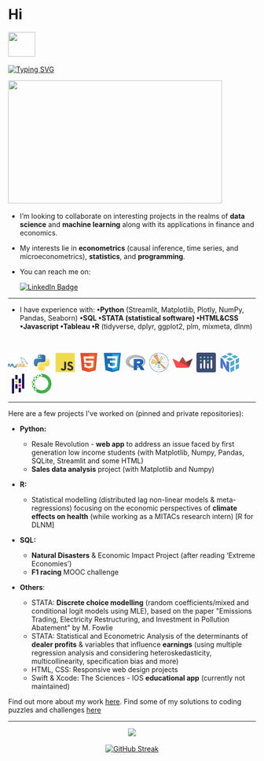 # Hi 
<img src="https://media0.giphy.com/media/w1OBpBd7kJqHrJnJ13/giphy.gif?cid=ecf05e47gs0y9jp64dcs2f2ti9tf7845t8zm62ic0myotppe&rid=giphy.gif&ct=s" width="55" height="50" /> 

[![Typing SVG](https://readme-typing-svg.demolab.com?font=Fira+Code&size=25&pause=1000&color=FFFFFF&background=000000&center=true&vCenter=true&width=435&lines=I'm+V-Mayya+%F0%9F%91%A9;Economics+Student+%F0%9F%93%9A;Interested+in+Econometrics%2C;Data+Science%2C;Machine+Learning+%26+AI+%F0%9F%91%A9%E2%80%8D%F0%9F%92%BB!+)](https://git.io/typing-svg) 

<img src="chrisriedunsplash.jpeg" width="435" height="250" /> 
  
- I’m looking to collaborate on interesting projects in the realms of **data science** and **machine learning** along with its applications in finance and economics.
- My interests lie in **econometrics** (causal inference, time series, and microeconometrics), **statistics**, and **programming**.
- You can reach me on: 

   <div id="badges"> <a href="https://www.linkedin.com/in/vaibhavi-c-mayya"> <img src="https://img.shields.io/badge/LinkedIn-blue?style=for-the-badge&logo=linkedin&logoColor=white" alt="LinkedIn Badge"/> </a></div> 

---

- I have experience with: **•Python** (Streamlit, Matplotlib, Plotly, NumPy, Pandas, Seaborn) **•SQL •STATA (statistical software) •HTML&CSS •Javascript •Tableau •R** (tidyverse, dplyr, ggplot2, plm, mixmeta, dlnm)

<br> 

  <img src="https://github.com/devicons/devicon/blob/master/icons/mysql/mysql-original-wordmark.svg" title="MySQL"  alt="MySQL" width="40" height="40"/>&nbsp;
  <img src="https://github.com/devicons/devicon/blob/master/icons/python/python-original.svg" title="Python"  alt="Python" width="40" height="40"/>&nbsp;
  <img src="https://github.com/devicons/devicon/blob/master/icons/javascript/javascript-original.svg" title="Javascript"  alt="Javascript" width="40" height="40"/>&nbsp;
  <img src="https://github.com/devicons/devicon/blob/master/icons/html5/html5-original.svg" title="HTML5"  alt="HTML5" width="40" height="40"/>&nbsp;
  <img src="https://github.com/devicons/devicon/blob/master/icons/css3/css3-original.svg" title="CSS3"  alt="CSS3" width="40" height="40"/>&nbsp;
  <img src="https://github.com/devicons/devicon/blob/master/icons/r/r-original.svg" title="R"  alt="R" width="40" height="40"/>&nbsp;
  <img src="https://github.com/devicons/devicon/blob/master/icons/matplotlib/matplotlib-original.svg" title="matplotlib"  alt="matplotlib" width="40" height="40"/>&nbsp;
  <img src="https://github.com/devicons/devicon/blob/master/icons/streamlit/streamlit-original.svg" title="streamlit"  alt="streamlit" width="40" height="40"/>&nbsp;
  <img src="https://github.com/devicons/devicon/blob/master/icons/plotly/plotly-original.svg" title="plotly"  alt="plotly" width="40" height="40"/>&nbsp;
  <img src="https://github.com/devicons/devicon/blob/master/icons/numpy/numpy-original.svg" title="numpy"  alt="numpy" width="40" height="40"/>&nbsp;
  <img src="https://github.com/devicons/devicon/blob/master/icons/pandas/pandas-original.svg" title="pandas"  alt="pandas" width="40" height="40"/>&nbsp;
  <img src="https://github.com/devicons/devicon/blob/master/icons/anaconda/anaconda-original.svg" title="anaconda"  alt="anaconda" width="40" height="40"/>&nbsp;
 
  
---

Here are a few projects I've worked on (pinned and private repositories):
  
- **Python:**
    - Resale Revolution - **web app** to address an issue faced by first generation low income students (with Matplotlib, Numpy, Pandas, SQLite, Streamlit and some HTML)
    - **Sales data analysis** project (with Matplotlib and Numpy)
 
- **R:**
    - Statistical modelling (distributed lag non-linear models & meta-regressions) focusing on the economic perspectives of **climate effects on health** (while working as a MITACs research intern) [R for DLNM]  
 
- **SQL:**
    - **Natural Disasters** & Economic Impact Project (after reading ‘Extreme Economies’)
    - **F1 racing** MOOC challenge 
 
- **Others**:
    - STATA: **Discrete choice modelling** (random coefficients/mixed and conditional logit models using MLE), based on the paper "Emissions Trading, Electricity Restructuring, and Investment in Pollution Abatement" by M. Fowlie
    - STATA: Statistical and Econometric Analysis of the determinants of **dealer profits** & variables that influence **earnings** (using multiple regression analysis and considering heteroskedasticity, multicollinearity, specification bias and more)  
    - HTML, CSS: Responsive web design projects
    - Swift & Xcode: The Sciences - IOS **educational app** (currently not maintained) 

Find out more about my work [here](https://vaibhavimayya.carrd.co/). Find some of my solutions to coding puzzles and challenges [here](https://github.com/V-Mayya/Python-SQLChallenges.git) 

---
<div align="center">  
 
![](https://komarev.com/ghpvc/?username=V-Mayya) 

[![GitHub Streak](https://streak-stats.demolab.com?user=V-Mayya&theme=nightfox&border_radius=30&hide_current_streak=true)](https://git.io/streak-stats)

</div>

<!---
V-Mayya/V-Mayya is a ✨ special ✨ repository because its `README.md` (this file) appears on your GitHub profile.
You can click the Preview link to take a look at your changes.
--->
